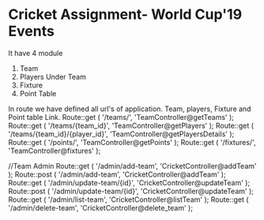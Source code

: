 # Cricket Assignment- World Cup'19 Events

It have 4 module
1. Team
2. Players Under Team
3. Fixture
4. Point Table

In route we have defined all url's of application. Team, players, Fixture and Point table Link.
Route::get ( '/teams/', 'TeamController@getTeams' );
Route::get ( '/teams/{team_id}', 'TeamController@getPlayers' );
Route::get ( '/teams/{team_id}/{player_id}', 'TeamController@getPlayersDetails' );
Route::get ( '/points/', 'TeamController@getPoints' );
Route::get ( '/fixtures/', 'TeamController@fixtures' );

//Team Admin
Route::get ( '/admin/add-team', 'CricketController@addTeam' );
Route::post ( '/admin/add-team', 'CricketController@addTeam' );
Route::get ( '/admin/update-team/{id}', 'CricketController@updateTeam' );
Route::post ( '/admin/update-team/{id}', 'CricketController@updateTeam' );
Route::get ( '/admin/list-team', 'CricketController@listTeam' );
Route::get ( '/admin/delete-team', 'CricketController@delete_team' );
